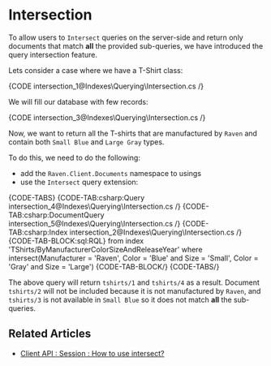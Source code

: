 ﻿# Intersection

To allow users to `Intersect` queries on the server-side and return only documents that match **all** the provided sub-queries, we have introduced the query intersection feature.

Lets consider a case where we have a T-Shirt class:

{CODE intersection_1@Indexes\Querying\Intersection.cs /}

We will fill our database with few records:

{CODE intersection_3@Indexes\Querying\Intersection.cs /}

Now, we want to return all the T-shirts that are manufactured by `Raven` and contain both `Small Blue` and `Large Gray` types.

To do this, we need to do the following:

- add the `Raven.Client.Documents` namespace to usings
- use the `Intersect` query extension:

{CODE-TABS}
{CODE-TAB:csharp:Query intersection_4@Indexes\Querying\Intersection.cs /}
{CODE-TAB:csharp:DocumentQuery intersection_5@Indexes\Querying\Intersection.cs /}
{CODE-TAB:csharp:Index intersection_2@Indexes\Querying\Intersection.cs /}
{CODE-TAB-BLOCK:sql:RQL}
from index 'TShirts/ByManufacturerColorSizeAndReleaseYear' 
where intersect(Manufacturer = 'Raven', Color = 'Blue' and Size = 'Small', Color = 'Gray' and Size = 'Large') 
{CODE-TAB-BLOCK/}
{CODE-TABS/}

The above query will return `tshirts/1` and `tshirts/4` as a result. Document `tshirts/2` will not be included because it is not manufactured by `Raven`, and `tshirts/3` is not available in `Small Blue` so it does not match **all** the sub-queries.

## Related Articles

- [Client API : Session : How to use intersect?](../../client-api/session/querying/how-to-use-intersect)
